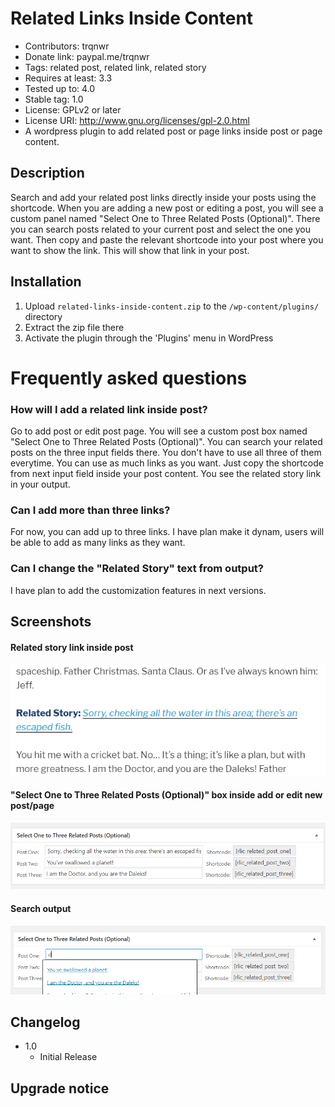# Related Links Inside Content

- Contributors: trqnwr
- Donate link: paypal.me/trqnwr
- Tags: related post, related link, related story
- Requires at least: 3.3
- Tested up to: 4.0
- Stable tag: 1.0
- License: GPLv2 or later
- License URI: http://www.gnu.org/licenses/gpl-2.0.html
- A wordpress plugin to add related post or page links inside post or page content.

## Description

Search and add your related post links directly inside your posts using the shortcode. When you are adding a new post or editing a post, you will see a custom panel named "Select One to Three Related Posts (Optional)". There you can search posts related to your current post and select the one you want. Then copy and paste the relevant shortcode into your post where you want to show the link. This will show that link in your post.

## Installation

1. Upload `related-links-inside-content.zip` to the `/wp-content/plugins/` directory
2. Extract the zip file there
3. Activate the plugin through the 'Plugins' menu in WordPress

# Frequently asked questions

### How will I add a related link inside post?

Go to add post or edit post page. You will see a custom post box named "Select One to Three Related Posts (Optional)". You can search your related posts on the three input fields there. You don't have to use all three of them everytime. You can use as much links as you want. Just copy the shortcode from next input field inside your post content. You see the related story link in your output.

### Can I add more than three links?

For now, you can add up to three links. I have plan make it dynam, users will be able to add as many links as they want.

### Can I change the "Related Story" text from output?

I have plan to add the customization features in next versions.

## Screenshots

#### Related story link inside post

![Related story link inside post](screenshots/screenshot-one.png)

#### "Select One to Three Related Posts (Optional)" box inside add or edit new post/page

!["Select One to Three Related Posts (Optional)" box inside add or edit new post/page](screenshots/screenshot-two.png)

#### Search output

!["Search output](screenshots/screenshot-three.png)

## Changelog
- 1.0 
  * Initial Release

## Upgrade notice